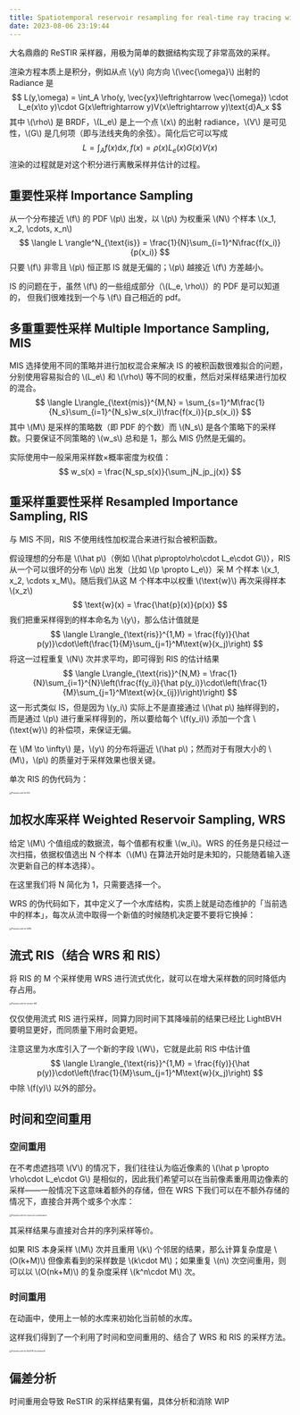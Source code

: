 ```yaml
---
title: Spatiotemporal reservoir resampling for real-time ray tracing with dynamic direct lighting 笔记
date: 2023-08-06 23:19:44
---
```


大名鼎鼎的 ReSTIR 采样器，用极为简单的数据结构实现了非常高效的采样。

渲染方程本质上是积分，例如从点 \\(y\\) 向方向 \\(\vec{\omega}\\) 出射的 Radiance 是
$$
L(y,\omega) = \int_A \rho(y, \vec{yx}\leftrightarrow \vec{\omega}) \cdot L_e(x\to y)\cdot G(x\leftrightarrow y)V(x\leftrightarrow y)\text{d}A_x
$$
其中 \\(\rho\\) 是 BRDF，\\(L_e\\) 是上一个点 \\(x\\) 的出射 radiance，\\(V\\) 是可见性，\\(G\\) 是几何项（即与法线夹角的余弦）。简化后它可以写成
$$
L= \int_Af(x)\text{d}x, f(x) =\rho(x)L_e(x)G(x)V(x)
$$
渲染的过程就是对这个积分进行离散采样并估计的过程。

## 重要性采样 Importance Sampling

从一个分布接近 \\(f\\) 的 PDF \\(p\\) 出发，以 \\(p\\) 为权重采 \\(N\\) 个样本 \\(x_1, x_2, \cdots, x_n\\)
$$
\langle L \rangle^N_{\text{is}} = \frac{1}{N}\sum_{i=1}^N\frac{f(x_i)}{p(x_i)}
$$
只要 \\(f\\) 非零且 \\(p\\) 恒正那 IS 就是无偏的；\\(p\\) 越接近 \\(f\\) 方差越小。

IS 的问题在于，虽然 \\(f\\) 的一些组成部分（\\(L_e, \rho\\)）的 PDF 是可以知道的， 但我们很难找到一个与 \\(f\\) 自己相近的 pdf。

## 多重重要性采样 Multiple Importance Sampling, MIS

MIS 选择使用不同的策略并进行加权混合来解决 IS 的被积函数很难拟合的问题，分别使用容易拟合的 \\(L_e\\) 和 \\(\rho\\) 等不同的权重，然后对采样结果进行加权的混合。
$$
\langle L\rangle_{\text{mis}}^{M,N} = \sum_{s=1}^M\frac{1}{N_s}\sum_{i=1}^{N_s}w_s(x_i)\frac{f(x_i)}{p_s(x_i)}
$$
其中 \\(M\\) 是采样的策略数（即 PDF 的个数）而 \\(N_s\\) 是各个策略下的采样数。只要保证不同策略的 \\(w_s\\) 总和是 1，那么 MIS 仍然是无偏的。

实际使用中一般采用采样数×概率密度为权值：
$$
w_s(x) = \frac{N_sp_s(x)}{\sum_jN_jp_j(x)}
$$

 ## 重采样重要性采样 Resampled Importance Sampling, RIS

与 MIS 不同，RIS 不使用线性加权混合来进行拟合被积函数。

假设理想的分布是 \\(\hat p\\)（例如 \\(\hat p\propto\rho\cdot L_e\cdot G\\)），RIS 从一个可以很坏的分布 \\(p\\) 出发（比如 \\(p \propto L_e\\)）采 M 个样本 \\(x_1, x_2, \cdots x_M\\)。随后我们从这 M 个样本中以权重 \\(\text{w}\\) 再次采得样本 \\(x_z\\)
$$
\text{w}(x) = \frac{\hat{p}(x)}{p(x)}
$$
我们把重采样得到的样本命名为 \\(y\\)，那么估计值就是
$$
\langle L\rangle_{\text{ris}}^{1,M} = \frac{f(y)}{\hat p(y)}\cdot\left(\frac{1}{M}\sum_{j=1}^M\text{w}(x_j)\right)
$$
将这一过程重复 \\(N\\) 次并求平均，即可得到 RIS 的估计结果
$$
\langle L\rangle_{\text{ris}}^{N,M} = \frac{1}{N}\sum_{i=1}^{N}\left(\frac{f(y_i)}{\hat p(y_i)}\cdot\left(\frac{1}{M}\sum_{j=1}^M\text{w}(x_{ij})\right)\right)
$$
这一形式类似 IS，但是因为 \\(y_i\\) 实际上不是直接通过 \\(\hat p\\) 抽样得到的，而是通过 \\(p\\) 进行重采样得到的，所以要给每个 \\(f(y_i)\\) 添加一个含 \\(\text{w}\\) 的补偿项，来保证无偏。

在 \\(M \to \infty\\) 是，\\(y\\) 的分布将逼近 \\(\hat p\\)；然而对于有限大小的 \\(M\\)，\\(p\\) 的质量对于采样效果也很关键。

单次 RIS 的伪代码为：

<img src="/images/restir/ris.png" id="should-invert"  alt="Pseudocode for RIS" style="zoom: 25%;" />

## 加权水库采样 Weighted Reservoir Sampling, WRS

给定 \\(M\\) 个值组成的数据流，每个值都有权重 \\(w_i\\)。WRS 的任务是只经过一次扫描，依据权值选出 N 个样本（\\(M\\) 在算法开始时是未知的，只能随着输入逐次更新自己的样本选择）。

在这里我们将 N 简化为 1，只需要选择一个。

WRS 的伪代码如下，其中定义了一个水库结构，实质上就是动态维护的「当前选中的样本」，每次从流中取得一个新值的时候随机决定要不要将它换掉：

<img src="/images/restir/wrs.png" id="should-invert"  alt="Pseudocode for WRS" style="zoom: 25%;" />

## 流式 RIS（结合 WRS 和 RIS）

将 RIS 的 M 个采样使用 WRS 进行流式优化，就可以在增大采样数的同时降低内存占用。

<img src="/images/restir/stream-ris.png" id="should-invert"  alt="Pseudocode for stream RIS" style="zoom: 25%;" />

仅仅使用流式 RIS 进行采样，同算力同时间下其降噪前的结果已经比 LightBVH 要明显更好，而同质量下用时会更短。

注意这里为水库引入了一个新的字段 \\(W\\)，它就是此前 RIS 中估计值
$$
\langle L\rangle_{\text{ris}}^{1,M} = \frac{f(y)}{\hat p(y)}\cdot\left(\frac{1}{M}\sum_{j=1}^M\text{w}(x_j)\right)
$$
中除 \\(f(y)\\) 以外的部分。

## 时间和空间重用

### 空间重用

在不考虑遮挡项 \\(V\\) 的情况下，我们往往认为临近像素的 \\(\hat p \propto \rho\cdot L_e\cdot G\\) 是相似的，因此我们希望可以在当前像素重用周边像素的采样——一般情况下这意味着额外的存储，但在 WRS 下我们可以在不额外存储的情况下，直接合并两个或多个水库：

<img src="/images/restir/combining_reservoirs.png" id="should-invert"  alt="Pseudocode for reservoir combination" style="zoom: 25%;" />

其采样结果与直接对合并的序列采样等价。

如果 RIS 本身采样 \\(M\\) 次并且重用 \\(k\\) 个邻居的结果，那么计算复杂度是 \\(O(k+M)\\) 但像素看到的采样数是 \\(k\cdot M\\)；如果重复 \\(n\\) 次空间重用，则可以以 \\(O(nk+M)\\) 的复杂度采样 \\(k^n\cdot M\\) 次。

### 时间重用

在动画中，使用上一帧的水库来初始化当前帧的水库。



这样我们得到了一个利用了时间和空间重用的、结合了 WRS 和 RIS 的采样方法。

<img src="/images/restir/restir_biased.png" id="should-invert"  alt="Pseudocode for ReSTIR (but biased)" style="zoom: 25%;" />

## 偏差分析

时间重用会导致 ReSTIR 的采样结果有偏，具体分析和消除 WIP